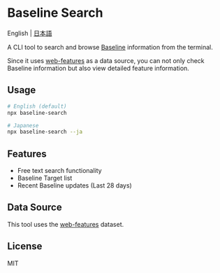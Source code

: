 # Baseline Search
English | [日本語](https://github.com/ryohiy/baseline-seach/blob/main/README.ja.md)

A CLI tool to search and browse [Baseline](https://web.dev/baseline) information from the terminal.

Since it uses [web-features](https://github.com/web-platform-dx/web-features) as a data source, you can not only check Baseline information but also view detailed feature information.


## Usage

```bash
# English (default)
npx baseline-search

# Japanese
npx baseline-search --ja
```

## Features
- Free text search functionality
- Baseline Target list
- Recent Baseline updates (Last 28 days)

## Data Source

This tool uses the [web-features](https://github.com/web-platform-dx/web-features) dataset.

## License
MIT